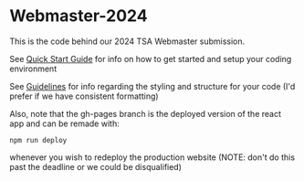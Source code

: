 # Webmaster-2024

This is the code behind our 2024 TSA Webmaster submission. 

See [Quick Start Guide](Quick%20Start.md) for info on how to get started and setup your coding environment

See [Guidelines](Guidelines.md) for info regarding the styling and structure for your code (I'd prefer if we have consistent formatting)

Also, note that the gh-pages branch is the deployed version of the react app and can be remade with:
```
npm run deploy
```
whenever you wish to redeploy the production website (NOTE: don't do this past the deadline or we could be disqualified)
